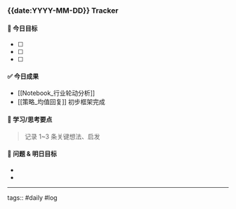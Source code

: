 ### {{date:YYYY-MM-DD}} Tracker

#### 🎯 今日目标
- [ ] 
- [ ] 
- [ ] 

#### ✅ 今日成果
- [[Notebook_行业轮动分析]]
- [[策略_均值回复]] 初步框架完成

#### 🧠 学习/思考要点
> 记录 1~3 条关键想法、启发

#### 🧩 问题 & 明日目标
- 
- 

---
tags:: #daily #log
